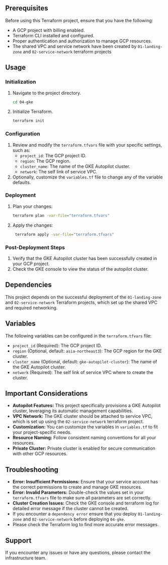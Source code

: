 
## Prerequisites

Before using this Terraform project, ensure that you have the following:

*   A GCP project with billing enabled.
*   Terraform CLI installed and configured.
*   Proper authentication and authorization to manage GCP resources.
*  The shared VPC and service network have been created by `01-landing-zone` and `02-service-network` terraform projects

## Usage

### Initialization

1.  Navigate to the project directory.
    ```bash
    cd 04-gke
    ```
2.  Initialize Terraform.
    ```bash
    terraform init
    ```

### Configuration

1.  Review and modify the `terraform.tfvars` file with your specific settings, such as:
    *   `project_id`: The GCP project ID.
    *   `region`: The GCP region.
     *   `cluster_name`: The name of the GKE Autopilot cluster.
    *   `network`: The self link of service VPC.
2.  Optionally, customize the `variables.tf` file to change any of the variable defaults.

### Deployment

1.  Plan your changes:
    ```bash
    terraform plan -var-file="terraform.tfvars"
    ```
2.  Apply the changes:
    ```bash
     terraform apply -var-file="terraform.tfvars"
    ```

### Post-Deployment Steps

1.  Verify that the GKE Autopilot cluster has been successfully created in your GCP project.
2.  Check the GKE console to view the status of the autopilot cluster.

## Dependencies

This project depends on the successful deployment of the `01-landing-zone` and `02-service-network` Terraform projects, which set up the shared VPC and required networking.

## Variables

The following variables can be configured in the `terraform.tfvars` file:

*   `project_id` (Required): The GCP project ID.
*  `region` (Optional, default: `asia-northeast3`): The GCP region for the GKE cluster.
*   `cluster_name` (Optional, default: `gke-autopilot-cluster`): The name of the GKE Autopilot cluster.
*   `network` (Required): The self link of service VPC where to create the cluster.

## Important Considerations

*   **Autopilot Features:** This project specifically provisions a GKE Autopilot cluster, leveraging its automatic management capabilities.
*   **VPC Network:** The GKE cluster should be attached to service VPC, which is set up using the `02-service-network` terraform project.
*   **Customization:** You can customize the variables in `variables.tf` to fit your project-specific needs.
*  **Resource Naming:** Follow consistent naming conventions for all your resources.
*  **Private Cluster:** Private cluster is enabled for secure communication with other GCP resources.

## Troubleshooting

*   **Error: Insufficient Permissions:** Ensure that your service account has the correct permissions to create and manage GKE resources.
*  **Error: Invalid Parameters:** Double-check the values set in your `terraform.tfvars` file to make sure all parameters are set correctly.
*  **Cluster Creation Issues:** Check the GKE console and terraform log for detailed error message if the cluster cannot be created.
* If you encounter a `dependency error` ensure that you deploy `01-landing-zone` and `02-service-network` before deploying `04-gke`.
* Please check the Terraform log to find more accurate error messages.

## Support

If you encounter any issues or have any questions, please contact the infrastructure team.